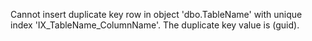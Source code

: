 Cannot insert duplicate key row in object 'dbo.TableName' with unique index 'IX_TableName_ColumnName'. The duplicate key value is (guid).
